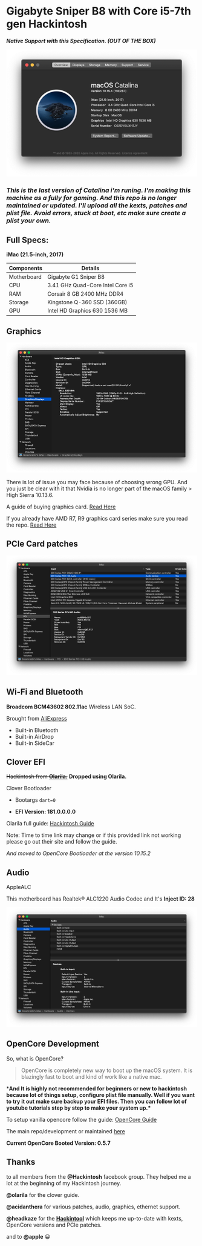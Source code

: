 # Gigabyte Sniper B8 with Core i5-7th gen Hackintosh

***Native Support with this Specification.​ (OUT OF THE BOX)***

<img src="img/catalina10.15.4.png" alt="catalina 10.15.4"  />

### _This is the last version of Catalina i'm runing. I'm making this machine as a fully for gaming. And this repo is no longer maintained or updated. I'll upload all the kexts, patches and plist file. Avoid errors, stuck at boot, etc make sure create a plist your own._


## Full Specs:

**iMac (21.5-inch, 2017)**

| Components  | Details                          |
| ----------- | -------------------------------- |
| Motherboard | Gigabyte G1 Sniper B8            |
| CPU         | 3.41 GHz Quad-Core Intel Core i5 |
| RAM         | Corsair 8 GB 2400 MHz DDR4       |
| Storage     | Kingstone Q-360 SSD (360GB)      |
| GPU         | Intel HD Graphics 630 1536 MB    |


## Graphics

<img src="img/internal-graphics.png" alt="intel-hd-630"  />

There is lot of issue you may face because of choosing wrong GPU. And you just be clear with it that Nvidia is no longer part of the macOS family > High Sierra 10.13.6. 

A guide of buying graphics card. [Read Here](https://khronokernel-3.gitbook.io/gpu-buyers-guide/)

If you already have AMD R7, R9 graphics card series make sure you read the repo. [Read Here](https://github.com/golamrabbiazad/amd-r7_r9-qe-ci)

## PCIe Card patches

<img src="img/pcie.png" alt="pcie-cards"  />


## Wi-Fi and Bluetooth

**Broadcom BCM43602 802.11ac** Wireless LAN SoC.

Brought from [AliExpress](https://www.aliexpress.com/)

+ Built-in Bluetooth
+ Built-in AirDrop
+ Built-in SideCar


## Clover EFI

~~Hackintosh from **[Olarila.](https://olarila.com/)**~~ **Dropped using Olarila.** 

Clover Bootloader

- Bootargs `dart=0`

- **EFI Version: 181.0.0.0.0**

Olarila full guide: [Hackintosh Guide](https://www.olarila.com/topic/5794-hackintosh-guide-install-macos-with-olarila-image-step-by-step-install-and-post-install-windows-or-mac/)

Note: Time to time link may change or if this provided link not working please go out their site and follow the guide.


_And moved to OpenCore Bootloader at the version 10.15.2_

## Audio

AppleALC

This motherboard has Realtek® ALC1220 Audio Codec and It's **Inject ID: 28**

<img src="img/audio.png" alt="audio support"  />


## OpenCore Development

So, what is OpenCore?

> OpenCore is completely new way to boot up the macOS system. It is blazingly fast to boot and kind of work like a native mac.

***And It is highly not recommended for beginners or new to  hackintosh because lot of things setup, configure plist file manually.  Well if you want to try it out make sure backup your EFI files. Then you can follow lot of youtube tutorials step by step to make your system  up.\***

To setup vanilla opencore follow the guide: [OpenCore Guide](https://khronokernel-2.gitbook.io/opencore-vanilla-desktop-guide/)

The main repo/development or maintained [here](https://github.com/acidanthera/OpenCorePkg)

**Current OpenCore Booted Version: 0.5.7**

## Thanks

to all members from the **@Hackintosh** facebook group. They helped me a lot at the beginning of my Hackintosh journey.

**@olarila** for the clover guide.

**@acidanthera** for various patches, audio, graphics, ethernet support.

**@headkaze** for the **[Hackintool](https://www.github.com/headkaze/Hackintool)** which keeps me up-to-date with kexts, OpenCore versions and PCIe patches.

and to **@apple** 😀

